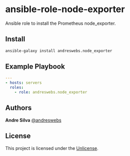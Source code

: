 # ansible-role-node-exporter

Ansible role to install the Prometheus node_exporter.

## Install

```sh
ansible-galaxy install andreswebs.node_exporter
```

## Example Playbook

```yaml
---
- hosts: servers
  roles:
    - role: andreswebs.node_exporter
```

## Authors

**Andre Silva** [@andreswebs](https://github.com/andreswebs)

## License

This project is licensed under the [Unlicense](UNLICENSE.md).
